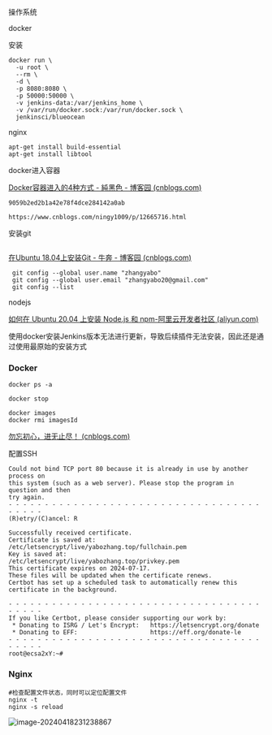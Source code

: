 操作系统

docker



安装

```
docker run \
  -u root \
  --rm \
  -d \
  -p 8080:8080 \
  -p 50000:50000 \
  -v jenkins-data:/var/jenkins_home \
  -v /var/run/docker.sock:/var/run/docker.sock \
  jenkinsci/blueocean
```

nginx

```shell
apt-get install build-essential
apt-get install libtool
```



docker进入容器

[Docker容器进入的4种方式 - 純黑色 - 博客园 (cnblogs.com)](https://www.cnblogs.com/xhyan/p/6593075.html)



```
9059b2ed2b1a42e78f4dce284142a0ab

```





```
https://www.cnblogs.com/ningy1009/p/12665716.html
```



安装git

```

```

[在Ubuntu 18.04上安装Git - 牛奔 - 博客园 (cnblogs.com)](https://www.cnblogs.com/niuben/p/11512992.html)

```
 git config --global user.name "zhangyabo"
 git config --global user.email "zhangyabo20@gmail.com"
 git config --list
```



nodejs

[如何在 Ubuntu 20.04 上安装 Node.js 和 npm-阿里云开发者社区 (aliyun.com)](https://developer.aliyun.com/article/760687)



使用docker安装Jenkins版本无法进行更新，导致后续插件无法安装，因此还是通过使用最原始的安装方式

### Docker

```
docker ps -a

docker stop

docker images
docker rmi imagesId 
```

[勿忘初心，进无止尽！ (cnblogs.com)](https://www.cnblogs.com/Soy-technology/p/12214485.html)

配置SSH

```
Could not bind TCP port 80 because it is already in use by another process on
this system (such as a web server). Please stop the program in question and then
try again.
- - - - - - - - - - - - - - - - - - - - - - - - - - - - - - - - - - - - - - - -
(R)etry/(C)ancel: R

Successfully received certificate.
Certificate is saved at: /etc/letsencrypt/live/yabozhang.top/fullchain.pem
Key is saved at:         /etc/letsencrypt/live/yabozhang.top/privkey.pem
This certificate expires on 2024-07-17.
These files will be updated when the certificate renews.
Certbot has set up a scheduled task to automatically renew this certificate in the background.

- - - - - - - - - - - - - - - - - - - - - - - - - - - - - - - - - - - - - - - -
If you like Certbot, please consider supporting our work by:
 * Donating to ISRG / Let's Encrypt:   https://letsencrypt.org/donate
 * Donating to EFF:                    https://eff.org/donate-le
- - - - - - - - - - - - - - - - - - - - - - - - - - - - - - - - - - - - - - - -
root@ecsa2xY:~# 

```

 ### Nginx

```
#检查配置文件状态，同时可以定位配置文件
nginx -t
nginx -s reload
```

![image-20240418231238867](https://img-for-bucket.oss-cn-shanghai.aliyuncs.com/20240421004042.png)